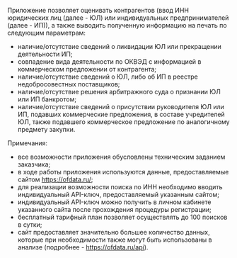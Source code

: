 Приложение позволяет оценивать контрагентов (ввод ИНН юридических лиц (далее - ЮЛ) или индивидуальных предпринимателей (далее - ИП)), а также выводить полученную информацию на печать по следующим параметрам:
- наличие/отсутствие сведений о ликвидации ЮЛ или прекращении деятельности ИП;
- cовпадение вида деятельности по ОКВЭД с информацией в коммерческом предложении от контрагента;
- наличие/отсутствие сведений о ЮЛ, либо об ИП в реестре недобросовестных поставщиков;
- наличие/отсутствие решения арбитражного суда о признании ЮЛ или ИП банкротом;
- наличие/отсутствие сведений о присутствии руководителя ЮЛ или ИП, подавших коммерческие предложения, в составе учредителей ЮЛ, также подавшего коммерческое предложение по аналогичному предмету закупки.

Примечания:
- все возможности приложения обусловлены техническим заданием заказчика;
- в ходе работы приложения используются данные, предоставляемые сайтом https://ofdata.ru/;
- для реализации возможности поиска по ИНН необходимо вводить индивидуальный API-ключ, предоставляемый указанным сайтом;
- индивидуальный API-ключ можно получить в личном кабинете указанного сайта после прохождения процедуры регистрации;
- бесплатный тарифный план позволяет осуществлять до 100 поисков в сутки;
- сайт предоставляет значительно большее количество данных, которые при необходимости также могут быть использованы в анализе (подробнее - https://ofdata.ru/api).
